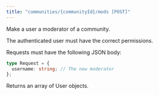 ```yaml
---
title: "communities/{communityId}/mods [POST]"
---
```


Make a user a moderator of a community.

The authenticated user must have the correct permissions.

Requests must have the following JSON body:

```ts
type Request = {
  username: string; // The new moderator
};
```

Returns an array of User objects.
